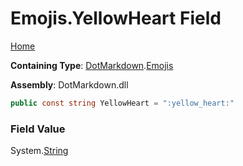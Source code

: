 # Emojis\.YellowHeart Field

[Home](../../../README.md)

**Containing Type**: [DotMarkdown](../../README.md)\.[Emojis](../README.md)

**Assembly**: DotMarkdown\.dll

```csharp
public const string YellowHeart = ":yellow_heart:"
```

### Field Value

System\.[String](https://docs.microsoft.com/en-us/dotnet/api/system.string)